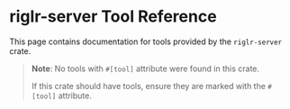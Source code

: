 # riglr-server Tool Reference

This page contains documentation for tools provided by the `riglr-server` crate.

> **Note**: No tools with `#[tool]` attribute were found in this crate.
> 
> If this crate should have tools, ensure they are marked with the `#[tool]` attribute.
